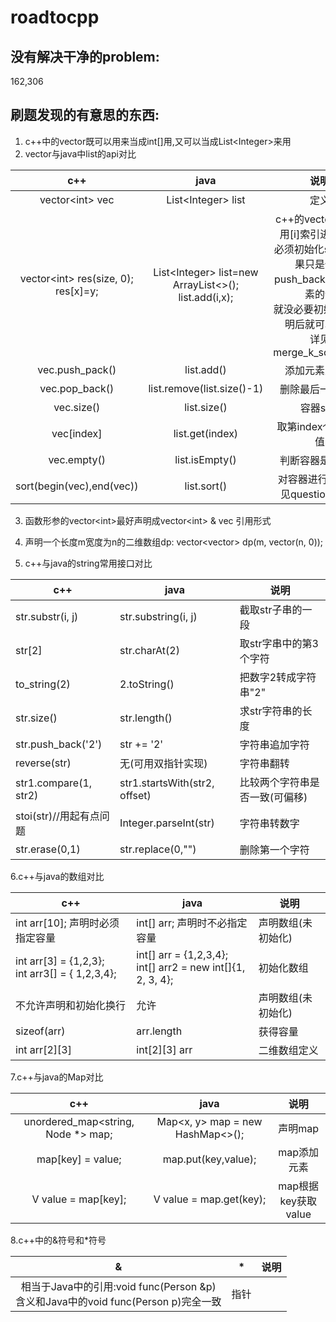 # roadtocpp
## 没有解决干净的problem:
162,306


## 刷题发现的有意思的东西:
1. c++中的vector既可以用来当成int[]用,又可以当成List&lt;Integer>来用
2. vector与java中list的api对比

| c++ | java | 说明 |
|:----:|:----:|:----:|
|vector&lt;int> vec| List&lt;Integer> list |定义
|vector&lt;int>  res(size, 0);<br>res[x]=y;| List&lt;Integer> list=new ArrayList<>();<br>list.add(i,x); |c++的vector要想使用[i]索引进行取值<br>必须初始化size,但如果只是使用push_back添加新元素的话<br>就没必要初始化了,声明后就可以使用<br>详见merge_k_sorted_arr
|vec.push_pack()| list.add()| 添加元素至最后
|vec.pop_back()|list.remove(list.size()-1) |删除最后一个元素
|vec.size() | list.size() | 容器size |
|vec\[index]| list.get(index) | 取第index个元素的值
|vec.empty()|list.isEmpty() | 判断容器是否为空 |
|sort(begin(vec),end(vec))|list.sort() | 对容器进行排序(详见question_179) |

3. 函数形参的vector&lt;int>最好声明成vector&lt;int> & vec 引用形式
4. 声明一个长度m宽度为n的二维数组dp: vector<vector<int>> dp(m, vector<int>(n, 0));

5. c++与java的string常用接口对比

| c++ | java | 说明 |
|----|----| ---- |
|str.substr(i, j)| str.substring(i, j)| 截取str子串的一段
|str[2]|str.charAt(2)|取str字串中的第3个字符
|to_string(2) | 2.toString() | 把数字2转成字符串"2"
|str.size()|str.length()|求str字符串的长度
|str.push_back('2')|str += '2' | 字符串追加字符
|reverse(str)|无(可用双指针实现) | 字符串翻转
|str1.compare(1, str2)| str1.startsWith(str2, offset)| 比较两个字符串是否一致(可偏移)
|stoi(str)//用起有点问题 | Integer.parseInt(str)|字符串转数字
|str.erase(0,1) | str.replace(0,"")|删除第一个字符

6.c++与java的数组对比

| c++ | java | 说明 |
|----|----| ---- |
|int arr\[10]; 声明时必须指定容量| int\[] arr; 声明时不必指定容量| 声明数组(未初始化)
|int arr\[3] = {1,2,3}; <br>int arr3[] = { 1,2,3,4};| int[] arr = {1,2,3,4};  <br> int[] arr2 = new int[]{1, 2, 3, 4};| 初始化数组
|不允许声明和初始化换行| 允许| 声明数组(未初始化)
|sizeof(arr)| arr.length| 获得容量
|int arr\[2]\[3]| int\[2]\[3] arr| 二维数组定义

7.c++与java的Map对比

| c++ | java | 说明 |
|:----:|:-------:|:----:|
|unordered_map<string, Node *> map;|Map<x, y> map = new HashMap<>();|声明map|
|map[key] = value;|map.put(key,value);|map添加元素|
|V value = map[key];|V value = map.get(key);|map根据key获取value|

8.c++中的&符号和*符号

| & | * | 说明 |
|:----:|:-------:|:----:|
|相当于Java中的引用:void func(Person &p)<br>含义和Java中的void func(Person p)完全一致|指针||


